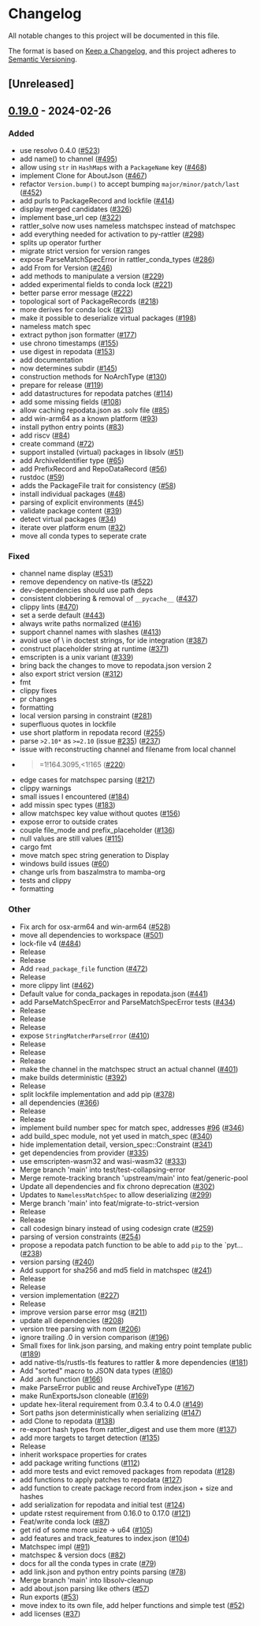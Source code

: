 # Changelog
All notable changes to this project will be documented in this file.

The format is based on [Keep a Changelog](https://keepachangelog.com/en/1.0.0/),
and this project adheres to [Semantic Versioning](https://semver.org/spec/v2.0.0.html).

## [Unreleased]

## [0.19.0](https://github.com/baszalmstra/rattler/compare/rattler_conda_types-v0.18.0...rattler_conda_types-v0.19.0) - 2024-02-26

### Added
- use resolvo 0.4.0 ([#523](https://github.com/baszalmstra/rattler/pull/523))
- add name() to channel ([#495](https://github.com/baszalmstra/rattler/pull/495))
- allow using `str` in `HashMap`s with a `PackageName` key ([#468](https://github.com/baszalmstra/rattler/pull/468))
- implement Clone for AboutJson ([#467](https://github.com/baszalmstra/rattler/pull/467))
- refactor `Version.bump()` to accept bumping `major/minor/patch/last` ([#452](https://github.com/baszalmstra/rattler/pull/452))
- add purls to PackageRecord and lockfile ([#414](https://github.com/baszalmstra/rattler/pull/414))
- display merged candidates ([#326](https://github.com/baszalmstra/rattler/pull/326))
- implement base_url cep ([#322](https://github.com/baszalmstra/rattler/pull/322))
- rattler_solve now uses nameless matchspec instead of matchspec
- add everything needed for activation to py-rattler ([#298](https://github.com/baszalmstra/rattler/pull/298))
- splits up operator further
- migrate strict version for version ranges
- expose ParseMatchSpecError in rattler_conda_types ([#286](https://github.com/baszalmstra/rattler/pull/286))
- add From<VersionWithSource> for Version ([#246](https://github.com/baszalmstra/rattler/pull/246))
- add methods to manipulate a version ([#229](https://github.com/baszalmstra/rattler/pull/229))
- added experimental fields to conda lock ([#221](https://github.com/baszalmstra/rattler/pull/221))
- better parse error message ([#222](https://github.com/baszalmstra/rattler/pull/222))
- topological sort of PackageRecords ([#218](https://github.com/baszalmstra/rattler/pull/218))
- more derives for conda lock ([#213](https://github.com/baszalmstra/rattler/pull/213))
- make it possible to deserialize virtual packages ([#198](https://github.com/baszalmstra/rattler/pull/198))
- nameless match spec
- extract python json formatter ([#177](https://github.com/baszalmstra/rattler/pull/177))
- use chrono timestamps ([#155](https://github.com/baszalmstra/rattler/pull/155))
- use digest in repodata ([#153](https://github.com/baszalmstra/rattler/pull/153))
- add documentation
- now determines subdir ([#145](https://github.com/baszalmstra/rattler/pull/145))
- construction methods for NoArchType ([#130](https://github.com/baszalmstra/rattler/pull/130))
- prepare for release ([#119](https://github.com/baszalmstra/rattler/pull/119))
- add datastructures for repodata patches ([#114](https://github.com/baszalmstra/rattler/pull/114))
- add some missing fields ([#108](https://github.com/baszalmstra/rattler/pull/108))
- allow caching repodata.json as .solv file ([#85](https://github.com/baszalmstra/rattler/pull/85))
- add win-arm64 as a known platform ([#93](https://github.com/baszalmstra/rattler/pull/93))
- install python entry points ([#83](https://github.com/baszalmstra/rattler/pull/83))
- add riscv ([#84](https://github.com/baszalmstra/rattler/pull/84))
- create command ([#72](https://github.com/baszalmstra/rattler/pull/72))
- support installed (virtual) packages in libsolv ([#51](https://github.com/baszalmstra/rattler/pull/51))
- add ArchiveIdentifier type ([#65](https://github.com/baszalmstra/rattler/pull/65))
- add PrefixRecord and RepoDataRecord ([#56](https://github.com/baszalmstra/rattler/pull/56))
- rustdoc ([#59](https://github.com/baszalmstra/rattler/pull/59))
- adds the PackageFile trait for consistency ([#58](https://github.com/baszalmstra/rattler/pull/58))
- install individual packages ([#48](https://github.com/baszalmstra/rattler/pull/48))
- parsing of explicit environments ([#45](https://github.com/baszalmstra/rattler/pull/45))
- validate package content ([#39](https://github.com/baszalmstra/rattler/pull/39))
- detect virtual packages ([#34](https://github.com/baszalmstra/rattler/pull/34))
- iterate over platform enum ([#32](https://github.com/baszalmstra/rattler/pull/32))
- move all conda types to seperate crate

### Fixed
- channel name display ([#531](https://github.com/baszalmstra/rattler/pull/531))
- remove dependency on native-tls ([#522](https://github.com/baszalmstra/rattler/pull/522))
- dev-dependencies should use path deps
- consistent clobbering & removal of `__pycache__` ([#437](https://github.com/baszalmstra/rattler/pull/437))
- clippy lints ([#470](https://github.com/baszalmstra/rattler/pull/470))
- set a serde default ([#443](https://github.com/baszalmstra/rattler/pull/443))
- always write paths normalized ([#416](https://github.com/baszalmstra/rattler/pull/416))
- support channel names with slashes ([#413](https://github.com/baszalmstra/rattler/pull/413))
- avoid use of \ in doctest strings, for ide integration ([#387](https://github.com/baszalmstra/rattler/pull/387))
- construct placeholder string at runtime ([#371](https://github.com/baszalmstra/rattler/pull/371))
- emscripten is a unix variant ([#339](https://github.com/baszalmstra/rattler/pull/339))
- bring back the changes to move to repodata.json version 2
- also export strict version ([#312](https://github.com/baszalmstra/rattler/pull/312))
- fmt
- clippy fixes
- pr changes
- formatting
- local version parsing in constraint ([#281](https://github.com/baszalmstra/rattler/pull/281))
- superfluous quotes in lockfile
- use short platform in repodata record ([#255](https://github.com/baszalmstra/rattler/pull/255))
- parse `>2.10*` as `>=2.10` (issue [#235](https://github.com/baszalmstra/rattler/pull/235)) ([#237](https://github.com/baszalmstra/rattler/pull/237))
- issue with reconstructing channel and filename from local channel
- >=1!164.3095,<1!165 ([#220](https://github.com/baszalmstra/rattler/pull/220))
- edge cases for matchspec parsing ([#217](https://github.com/baszalmstra/rattler/pull/217))
- clippy warnings
- small issues I encountered ([#184](https://github.com/baszalmstra/rattler/pull/184))
- add missin spec types ([#183](https://github.com/baszalmstra/rattler/pull/183))
- allow matchspec key value without quotes ([#156](https://github.com/baszalmstra/rattler/pull/156))
- expose error to outside crates
- couple file_mode and prefix_placeholder ([#136](https://github.com/baszalmstra/rattler/pull/136))
- null values are still values ([#115](https://github.com/baszalmstra/rattler/pull/115))
- cargo fmt
- move match spec string generation to Display
- windows build issues ([#60](https://github.com/baszalmstra/rattler/pull/60))
- change urls from baszalmstra to mamba-org
- tests and clippy
- formatting

### Other
- Fix arch for osx-arm64 and win-arm64 ([#528](https://github.com/baszalmstra/rattler/pull/528))
- move all dependencies to workspace ([#501](https://github.com/baszalmstra/rattler/pull/501))
- lock-file v4 ([#484](https://github.com/baszalmstra/rattler/pull/484))
- Release
- Release
- Add `read_package_file` function ([#472](https://github.com/baszalmstra/rattler/pull/472))
- Release
- more clippy lint ([#462](https://github.com/baszalmstra/rattler/pull/462))
- Default value for conda_packages in repodata.json ([#441](https://github.com/baszalmstra/rattler/pull/441))
- add ParseMatchSpecError and ParseMatchSpecError tests ([#434](https://github.com/baszalmstra/rattler/pull/434))
- Release
- Release
- Release
- expose `StringMatcherParseError` ([#410](https://github.com/baszalmstra/rattler/pull/410))
- Release
- Release
- Release
- make the channel in the matchspec struct an actual channel ([#401](https://github.com/baszalmstra/rattler/pull/401))
- make builds deterministic ([#392](https://github.com/baszalmstra/rattler/pull/392))
- Release
- split lockfile implementation and add pip ([#378](https://github.com/baszalmstra/rattler/pull/378))
- all dependencies ([#366](https://github.com/baszalmstra/rattler/pull/366))
- Release
- Release
- implement build number spec for match spec, addresses [#96](https://github.com/baszalmstra/rattler/pull/96) ([#346](https://github.com/baszalmstra/rattler/pull/346))
- add build_spec module, not yet used in match_spec ([#340](https://github.com/baszalmstra/rattler/pull/340))
- hide implementation detail, version_spec::Constraint ([#341](https://github.com/baszalmstra/rattler/pull/341))
- get dependencies from provider ([#335](https://github.com/baszalmstra/rattler/pull/335))
- use emscripten-wasm32 and wasi-wasm32 ([#333](https://github.com/baszalmstra/rattler/pull/333))
- Merge branch 'main' into test/test-collapsing-error
- Merge remote-tracking branch 'upstream/main' into feat/generic-pool
- Update all dependencies and fix chrono deprecation ([#302](https://github.com/baszalmstra/rattler/pull/302))
- Updates to `NamelessMatchSpec` to allow deserializing ([#299](https://github.com/baszalmstra/rattler/pull/299))
- Merge branch 'main' into feat/migrate-to-strict-version
- Release
- Release
- call codesign binary instead of using codesign crate ([#259](https://github.com/baszalmstra/rattler/pull/259))
- parsing of version constraints ([#254](https://github.com/baszalmstra/rattler/pull/254))
- propose a repodata patch function to be able to add `pip` to the `pyt… ([#238](https://github.com/baszalmstra/rattler/pull/238))
- version parsing ([#240](https://github.com/baszalmstra/rattler/pull/240))
- Add support for sha256 and md5 field in matchspec ([#241](https://github.com/baszalmstra/rattler/pull/241))
- Release
- Release
- version implementation ([#227](https://github.com/baszalmstra/rattler/pull/227))
- Release
- improve version parse error msg ([#211](https://github.com/baszalmstra/rattler/pull/211))
- update all dependencies ([#208](https://github.com/baszalmstra/rattler/pull/208))
- version tree parsing with nom ([#206](https://github.com/baszalmstra/rattler/pull/206))
- ignore trailing .0 in version comparison ([#196](https://github.com/baszalmstra/rattler/pull/196))
- Small fixes for link.json parsing, and making entry point template public ([#189](https://github.com/baszalmstra/rattler/pull/189))
- add native-tls/rustls-tls features to rattler & more dependencies ([#181](https://github.com/baszalmstra/rattler/pull/181))
- Add "sorted" macro to JSON data types ([#180](https://github.com/baszalmstra/rattler/pull/180))
- Add .arch function ([#166](https://github.com/baszalmstra/rattler/pull/166))
- make ParseError public and reuse ArchiveType ([#167](https://github.com/baszalmstra/rattler/pull/167))
- make RunExportsJson cloneable ([#169](https://github.com/baszalmstra/rattler/pull/169))
- update hex-literal requirement from 0.3.4 to 0.4.0 ([#149](https://github.com/baszalmstra/rattler/pull/149))
- Sort paths json deterministically when serializing ([#147](https://github.com/baszalmstra/rattler/pull/147))
- add Clone to repodata ([#138](https://github.com/baszalmstra/rattler/pull/138))
- re-export hash types from rattler_digest and use them more ([#137](https://github.com/baszalmstra/rattler/pull/137))
- add more targets to target detection ([#135](https://github.com/baszalmstra/rattler/pull/135))
- Release
- inherit workspace properties for crates
- add package writing functions ([#112](https://github.com/baszalmstra/rattler/pull/112))
- add more tests and evict removed packages from repodata ([#128](https://github.com/baszalmstra/rattler/pull/128))
- add functions to apply patches to repodata ([#127](https://github.com/baszalmstra/rattler/pull/127))
- add function to create package record from index.json + size and hashes
- add serialization for repodata and initial test ([#124](https://github.com/baszalmstra/rattler/pull/124))
- update rstest requirement from 0.16.0 to 0.17.0 ([#121](https://github.com/baszalmstra/rattler/pull/121))
- Feat/write conda lock ([#87](https://github.com/baszalmstra/rattler/pull/87))
- get rid of some more usize -> u64 ([#105](https://github.com/baszalmstra/rattler/pull/105))
- add features and track_features to index.json ([#104](https://github.com/baszalmstra/rattler/pull/104))
- Matchspec impl ([#91](https://github.com/baszalmstra/rattler/pull/91))
- matchspec & version docs ([#82](https://github.com/baszalmstra/rattler/pull/82))
- docs for all the conda types in crate ([#79](https://github.com/baszalmstra/rattler/pull/79))
- add link.json and python entry points parsing ([#78](https://github.com/baszalmstra/rattler/pull/78))
- Merge branch 'main' into libsolv-cleanup
- add about.json parsing like others ([#57](https://github.com/baszalmstra/rattler/pull/57))
- Run exports ([#53](https://github.com/baszalmstra/rattler/pull/53))
- move index to its own file, add helper functions and simple test ([#52](https://github.com/baszalmstra/rattler/pull/52))
- add licenses ([#37](https://github.com/baszalmstra/rattler/pull/37))
